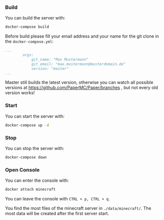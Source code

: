 ### Build
You can build the server with:
```bash
docker-compose build
```
Before build please fill your email address and your name for the git clone in the `docker-compose.yml`:
```yml
...
        args:
            git_name: "Max Mustermann"
            git_email: "max.mustermann@musterdomain.de"
            version: "master"
...
```
Master still builds the latest version, otherwise you can watch all possible versions at https://github.com/PaperMC/Paper/branches
, but not every old version works!

### Start
You can start the server with:
```bash
docker-compose up -d
```

### Stop
You can stop the server with:
```bash
docker-compose down
```

### Open Console
You can enter the console with:
```bash
docker attach minecraft
```

You can leave the console with
`CTRL + p, CTRL + q`.

You find the most files of the minecraft server in `./data/minecraft/`. The most data will be created after the first server start.
